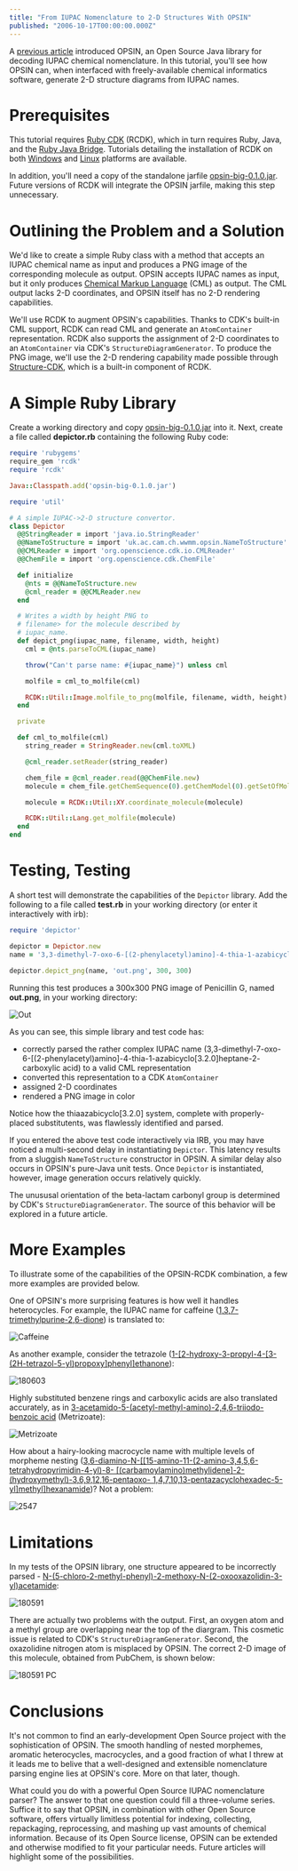 ```yaml
---
title: "From IUPAC Nomenclature to 2-D Structures With OPSIN"
published: "2006-10-17T00:00:00.000Z"
---
```


A <a href="/articles/2006/10/14/decoding-iupac-names-with-opsin">previous article</a> introduced OPSIN, an Open Source Java library for decoding IUPAC chemical nomenclature. In this tutorial, you'll see how OPSIN can, when interfaced with freely-available chemical informatics software, generate 2-D structure diagrams from IUPAC names.

# Prerequisites

This tutorial requires <a href="/articles/2006/09/25/cdk-the-ruby-way-rcdk-0-2-0">Ruby CDK</a> (RCDK), which in turn requires Ruby, Java, and the <a href="http://rjb.rubyforge.org">Ruby Java Bridge</a>. Tutorials detailing the installation of RCDK on both <a href="/articles/2006/10/12/running-ruby-java-bridge-on-windows">Windows</a> and <a href="/articles/2006/09/25/cdk-the-ruby-way-rcdk-0-2-">Linux</a> platforms are available.

In addition, you'll need a copy of the standalone jarfile <a href="http://prdownloads.sourceforge.net/oscar3-chem/opsin-big-0.1.0.jar?download">opsin-big-0.1.0.jar</a>. Future versions of RCDK will integrate the OPSIN jarfile, making this step unnecessary.

# Outlining the Problem and a Solution

We'd like to create a simple Ruby class with a method that accepts an IUPAC chemical name as input and produces a PNG image of the corresponding molecule as output. OPSIN accepts IUPAC names as input, but it only produces <a href="http://www.xml-cml.org/">Chemical Markup Language</a> (CML) as output. The CML output lacks 2-D coordinates, and OPSIN itself has no 2-D rendering capabilities.

We'll use RCDK to augment OPSIN's capabilities. Thanks to CDK's built-in CML support, RCDK can read CML and generate an `AtomContainer` representation. RCDK also supports the assignment of 2-D coordinates to an `AtomContainer` via CDK's `StructureDiagramGenerator`. To produce the PNG image, we'll use the 2-D rendering capability made possible through <a href="/articles/2006/08/28/drawing-2-d-structures-with-structure-cdk">Structure-CDK</a>, which is a built-in component of RCDK.

# A Simple Ruby Library

Create a working directory and copy <a href="http://prdownloads.sourceforge.net/oscar3-chem/opsin-big-0.1.0.jar?download">opsin-big-0.1.0.jar</a> into it. Next, create a file called <strong>depictor.rb</strong> containing the following Ruby code:

```ruby
require 'rubygems'
require_gem 'rcdk'
require 'rcdk'

Java::Classpath.add('opsin-big-0.1.0.jar')

require 'util'

# A simple IUPAC->2-D structure convertor.
class Depictor
  @@StringReader = import 'java.io.StringReader'
  @@NameToStructure = import 'uk.ac.cam.ch.wwmm.opsin.NameToStructure'
  @@CMLReader = import 'org.openscience.cdk.io.CMLReader'
  @@ChemFile = import 'org.openscience.cdk.ChemFile'

  def initialize
    @nts = @@NameToStructure.new
    @cml_reader = @@CMLReader.new
  end

  # Writes a width by height PNG to
  # filename> for the molecule described by
  # iupac_name.
  def depict_png(iupac_name, filename, width, height)
    cml = @nts.parseToCML(iupac_name)

    throw("Can't parse name: #{iupac_name}") unless cml

    molfile = cml_to_molfile(cml)

    RCDK::Util::Image.molfile_to_png(molfile, filename, width, height)
  end

  private

  def cml_to_molfile(cml)
    string_reader = StringReader.new(cml.toXML)

    @cml_reader.setReader(string_reader)

    chem_file = @cml_reader.read(@@ChemFile.new)
    molecule = chem_file.getChemSequence(0).getChemModel(0).getSetOfMolecules.getMolecule(0)

    molecule = RCDK::Util::XY.coordinate_molecule(molecule)

    RCDK::Util::Lang.get_molfile(molecule)
  end
end
```

# Testing, Testing

A short test will demonstrate the capabilities of the `Depictor` library. Add the following to a file called <strong>test.rb</strong> in your working directory (or enter it interactively with irb):

```ruby
require 'depictor'

depictor = Depictor.new
name = '3,3-dimethyl-7-oxo-6-[(2-phenylacetyl)amino]-4-thia-1-azabicyclo[3.2.0]heptane-2-carboxylic acid' #Penicillin G

depictor.depict_png(name, 'out.png', 300, 300)
```

Running this test produces a 300x300 PNG image of Penicillin G, named <strong>out.png</strong>, in your working directory:

![Out](/images/posts/20061017/out.png)

As you can see, this simple library and test code has:

- correctly parsed the rather complex IUPAC name (3,3-dimethyl-7-oxo-6-[(2-phenylacetyl)amino]-4-thia-1-azabicyclo[3.2.0]heptane-2- carboxylic acid) to a valid CML representation
- converted this representation to a CDK `AtomContainer`
- assigned 2-D coordinates
- rendered a PNG image in color

Notice how the thiaazabicyclo\[3.2.0\] system, complete with properly-placed substitutents, was flawlessly identified and parsed.

If you entered the above test code interactively via IRB, you may have noticed a multi-second delay in instantiating `Depictor`. This latency results from a sluggish `NameToStructure` constructor in OPSIN. A similar delay also occurs in OPSIN's pure-Java unit tests. Once `Depictor` is instantiated, however, image generation occurs relatively quickly.

The unususal orientation of the beta-lactam carbonyl group is determined by CDK's `StructureDiagramGenerator`. The source of this behavior will be explored in a future article.

# More Examples

To illustrate some of the capabilities of the OPSIN-RCDK combination, a few more examples are provided below.

One of OPSIN's more surprising features is how well it handles heterocycles. For example, the IUPAC name for caffeine (<a href="http://pubchem.ncbi.nlm.nih.gov/summary/summary.cgi?cid=2519">1,3,7-trimethylpurine-2,6-dione</a>) is translated to:

![Caffeine](/images/posts/20061017/caffeine.png)

As another example, consider the tetrazole (<a href="http://pubchem.ncbi.nlm.nih.gov/summary/summary.cgi?cid=180603">1-[2-hydroxy-3-propyl-4-[3-(2H-tetrazol-5-yl)propoxy]phenyl]ethanone</a>):

![180603](/images/posts/20061017/180603.png)

Highly substituted benzene rings and carboxylic acids are also translated accurately, as in <a href="http://pubchem.ncbi.nlm.nih.gov/summary/summary.cgi?cid=2528">3-acetamido-5-(acetyl-methyl-amino)-2,4,6-triiodo-benzoic acid</a> (Metrizoate):

![Metrizoate](/images/posts/20061017/metrizoate.png)

How about a hairy-looking macrocycle name with multiple levels of morpheme nesting (<a href="http://pubchem.ncbi.nlm.nih.gov/summary/summary.cgi?cid=2547">3,6-diamino-N-[[15-amino-11-(2-amino-3,4,5,6-tetrahydropyrimidin-4-yl)-8- [(carbamoylamino)methylidene]-2-(hydroxymethyl)-3,6,9,12,16-pentaoxo- 1,4,7,10,13-pentazacyclohexadec-5-yl]methyl]hexanamide</a>)? Not a problem:

![2547](/images/posts/20061017/2547.png)

# Limitations

In my tests of the OPSIN library, one structure appeared to be incorrectly parsed - <a href="http://pubchem.ncbi.nlm.nih.gov/summary/summary.cgi?cid=180591">N-(5-chloro-2-methyl-phenyl)-2-methoxy-N-(2-oxooxazolidin-3-yl)acetamide</a>:

![180591](/images/posts/20061017/180591.png)

There are actually two problems with the output. First, an oxygen atom and a methyl group are overlapping near the top of the diargram. This cosmetic issue is related to CDK's `StructureDiagramGenerator`. Second, the oxazolidine nitrogen atom is misplaced by OPSIN. The correct 2-D image of this molecule, obtained from PubChem, is shown below:

![180591 PC](/images/posts/20061017/180591_pc.png)

# Conclusions

It's not common to find an early-development Open Source project with the sophistication of OPSIN. The smooth handling of nested morphemes, aromatic heterocycles, macrocycles, and a good fraction of what I threw at it leads me to belive that a well-designed and extensible nomenclature parsing engine lies at OPSIN's core. More on that later, though.

What could you do with a powerful Open Source IUPAC nomenclature parser? The answer to that one question could fill a three-volume series. Suffice it to say that OPSIN, in combination with other Open Source software, offers virtually limitless potential for indexing, collecting, repackaging, reprocessing, and mashing up vast amounts of chemical information. Because of its Open Source license, OPSIN can be extended and otherwise modified to fit your particular needs. Future articles will highlight some of the possibilities.